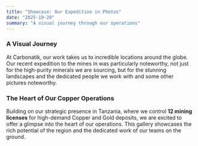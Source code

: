 ```yaml
---
title: "Showcase: Our Expedition in Photos"
date: "2025-10-20"
summary: "A visual journey through our operations"
---
```


<script>
    import PinterestGallery from '$lib/components/PinterestGallery.svelte';
</script>

### A Visual Journey

At Carbonatik, our work takes us to incredible locations around the globe. Our recent expedition to the mines in was particularly noteworthy, not just for the high-purity minerals we are sourcing, but for the stunning landscapes and the dedicated people we work with and some other pictures noteworthy.

<PinterestGallery galleryId="mining-expedition" caption="Scenes from Carbonatik on the field" />

### The Heart of Our Copper Operations

Building on our strategic presence in Tanzania, where we control **12 mining licenses** for high-demand Copper and Gold deposits, we are excited to offer a glimpse into the heart of our operations. This gallery showcases the rich potential of the region and the dedicated work of our teams on the ground.

<PinterestGallery galleryId="tanzania-copper" caption="Scenes from our copper expedition in Tanzania" />